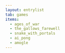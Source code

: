 ```yaml
---
layout: entrylist
tab: games
items:
  - ages_of_war
  - the_gallows_farewell
  - snake_with_portals
  - ai_pong
  - amogle
---
```


